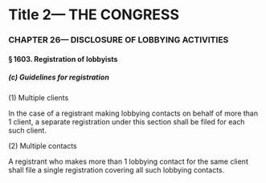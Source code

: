 
# Title 2— THE CONGRESS
### CHAPTER 26— DISCLOSURE OF LOBBYING ACTIVITIES
#### § 1603. Registration of lobbyists
##### (c) Guidelines for registration

(1) Multiple clients

In the case of a registrant making lobbying contacts on behalf of more than 1 client, a separate registration under this section shall be filed for each such client.

(2) Multiple contacts

A registrant who makes more than 1 lobbying contact for the same client shall file a single registration covering all such lobbying contacts.

